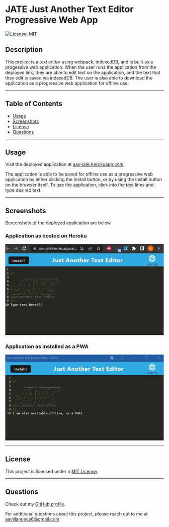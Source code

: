 # JATE Just Another Text Editor Progressive Web App

[![License: MIT](https://img.shields.io/badge/License-MIT-yellow.svg)](https://opensource.org/licenses/MIT)

## Description

This project is a text editor using webpack, indexedDB, and is built as a progessive web application. When the user runs the application from the deployed link, they are able to edit text on the application, and the text that they edit is saved via indexedDB. The user is also able to download the application as a progressive web application for offline use.

---

## Table of Contents

- [Usage](#usage)
- [Screenshots](#screenshots)
- [License](#license)
- [Questions](#questions)

---

## Usage

Visit the deployed application at [aav-jate.herokuapp.com](https://aav-jate.herokuapp.com/).

The application is able to be saved for offline use as a progressive web application by either clicking the Install button, or by using the install button on the browser itself. To use the application, click into the text lines and type desired text.

---

## Screenshots

Screenshots of the deployed application are below.

### Application as hosted on Heroku

![Screenshot of the live application](./assets/images/app.png)

### Application as installed as a PWA

![Screenshot of the PWA application](./assets/images/pwa.png)

---

## License

This project is licensed under a [MIT License](https://opensource.org/licenses/MIT).

---

## Questions

Check out my [GitHub profile](https://github.com/aavillanueva6).

For additional questions about this project, please reach out to me at <aavillanueva6@gmail.com>
